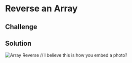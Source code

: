 # Reverse an Array
<!-- Somethings you need to know before writing the function, value will not be null.
  There is no preference on if its a number or letter
  It should of also return the same array, not a new array *Vinicio made an exception for today's challenge.-->

## Challenge
<!-- Write a function that takes in array as an argument. Without any built in methods like .reverse, reverse the array. -->

## Solution
![Array Reverse]("array_Reverse.JPG") // I believe this is how you embed a photo? 